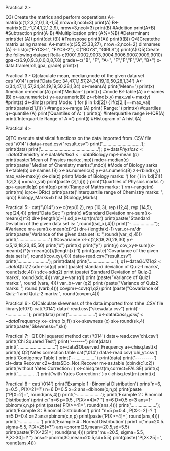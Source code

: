 Practical 2:-

Q3) Create the matrics and perform ooperations
A<-matrix(c(1,2,3,2,0,1,3,-1,5),nrow=3,ncol=3)
print(A)
B<-matrix(c(2,-1,7,4,1,2,1,2,9), nrow=3,ncol=3)
print(B)
#Addition
print(A+B)
#Subtraction
print(A-B)
#Multiplication
print (A%*%B)
#Determinant
print(det (A))
print(det (B))
#Transpose
print(t(A))
print(t(B))
Q4)Createthe matrix using names:
A<-matrix(c(35,25,33,27), nrow=2,ncol=2)
dimnames (A) <- list(c("FYCS-1", "FYCS-2"), C("BOYS", "GIRLS"))
print(A)
Q5)Create the following dataset
Roll<-c(9001,9002,9003,9004,9006,9007,9009,9010)
gpa-c(6.9,0,9.3,0,0,0,8,7.8)
grade<-c("B", "F", "A+", "F","F","F","A", "B+")
x-data.frame(roll,gpa, grade)
print(x)

Practical 3:-
Q)claculate mean, median,mode of the given data set
cat("\014")
print('Data Set: 34,47,1,1,57,24,34,19,19,50,28,1,34')
A<-c(34,47,1,1,57,24,34,19,19,50,28,1,34)
x<-mean(A)
print('Mean=')
print(x)
#median
x-median(A)
print('Median-')
print(x)
#mode
B<-table(A)
x<-names (B)
x<-as.numeric(x)
y<-as.numeric(B)
z<-rbind(x,y)
max_val<-max(y)
#print(z)
d<-dim(z)
print('Mode: ')
for (i in 1:d[2]) {
if(z[2,i]==max_val)
print(paste(z[1,i]))
}
#range
x<-range (A)
print('Range: ')
print(x)
#quartiles
q<-quantile (A)
print('Quantiles of A: ')
print(q)
#interquartile range
i<-IQR(A)
print('Interquartile Range of A =')
print(i)
#Histogram of A
hist (A)

Practical 4:-

Q)TO execute statistical functions on the data imported from .CSV file
cat("\014")
data<-read.csv("result.csv")
print('..............................');
print(data)
print('.............................................');
p<-data$Physics
c<-data$Chemistry
m<-data$Maths
d<-data$Biology
mp<-mean (p)
print(paste('Mean of Physics marks:',mp))
mdc<-median(c)
print(paste("Median of Chemistry marks:",mdc))
#Mode of Biology sarks
B<-table(b)
x<-names (B)
x<-as.numeric(x)
y<-as.numeric(B)
z<-rbind(x,y)
max_val<-max(y)
d<-dia(z)
print('Mode of Biology marks: ')
for ( i in 1:d[2]){
if(z[2,i] ==max_val)
print(paste (z[1,i]))
}
print('Quartiles of Physics marks :')
qp<-quantile(p)
print(qp)
print('Range of Maths marks :')
rm<-range(m)
print(rm)
iqrc<-IQR(c)
print(paste('Interquartile range of Chemistry marks: ', iqrc))
Biology_Marks=b
hist (Biology_Marks)

Practical 5:-
cat("\014")
x<-c(rep(6.2), rep (10,3), rep (12,4), rep (14,5), rep(24,4))
print("Data Set: ")
print(x)
#Standard Deviation
nr<-sum((x-mean(x))^2)
dr<-(length(x)-1)
sd_x<-sqrt(nr/dr)
print(paste("Standard Deviation of the given data set is: ",round((sd_x),4)))
print("-..................");
#Variance
nr<-sum((x-mean(x))^2)
dr<-(length(x)-1)
var_x<-nr/dr
print(paste("Variance of the given data set is: ",round((var_x),4)))
print("........................")
#Covariance
x<-c(2,8,18,20,28,30)
y<-c(5,12,18,23,45,50)
print("x")
print(x)
print("y")
print(y)
cov_xy<-sum((x-mean(x))*(y-mean(y)))/(length(x)-1) 
print(paste("Covariance of the given data set is", round((cov_xy),4)))
data<-read.csv("result.csv")
print('........................');
print(data)
print('.....................');
q1<-data$QUIZ1
q2<-data$QUIZ2
sdc<-sd(gl) 
print (paste('standard deviation of Quiz-I marks', round(sdc,4)))
sdc<-sd(q2)
print (paste('Standard Deviation of Quiz-2 marks', round(sdc,4)))
var_a<-var (q1)
print (paste("Variance of Quiz1 marks:", round (vara, 4)))
var_b<-var (q2)
print (paste("Variance of Quiz2 marks: ", round (varb,4)))
covpm<-cov(q1,q2) 
print (paste("Covariance of Quiz-1 and Quiz-2 marks:", round(covpm,4)))


Practical 6:-
Q)Calculate skewness of the data imported from thhe .CSV file
library(e1071)
cat('\014')
data<-read.csv("skewdata.csv")
print('--................');
print(data)
print('.....................')
x<-data$Class_Mark
f<-data$Frequency
x<- c(rep (x,f))
sk<-skewness (x)
sk<-round(sk,4)
print(paste("Skewness=",sk))


Practical 7:-
Q1)Chi  squared method
cat ('\014')
data<-read.csv('chi.csv')
print('Chi Squared Test')
print('-------')
print(data)
print(".............................")
x<-data$Observed_Frequency
a<-chisq.test(x)
print(a)
Q2)Yates correction table
cat('\014')
data<-read.csv('chi_yt.csv')
print('Contigency Table')
print('--................')
print(data)
print('---------')
cl<-data Recover
c2<-data$Do_Not_Recover
m<-as.table (cbind(c1.c2))
print('without Yates Correction :')
x<-chisq.test(m,correct=FALSE)
print(x)
print('...............')
print('with Yates Correction :')
x<-chisq.test(m)
print(x)


Practical 8:-
cat('\014')
print('Example 1 : Binomial Distribution')
print('n=6, p=0.5 , P[X=2]=?')
n=6
D=0.5
x=2
ans=dbinom(x,n,p)
print(paste ("P[X=2]=", round(ans,4)))
print('-...................');
print('Example 2 : Binomial Distribution')
print c("n=6 p=0.5 , P[X>=4]=? ")
n=6
D=0.5
x=3
ans=1-pbinom(x,n,p)
print (paste('P[X>=4]=', round(ans,4)))
print('....................');
print('Example 3 : Binomial Distribution')
print "n=5 p=0.4 , P[X<=2]=? ')
n=5
D=0.4
x=2
ans=pbinom(x,n,p)
print(paste('P[X>=4]=', round(ans,4)))
print('-............... ')
print('Example 4 : Normal Distribution')
print c("mu=20.5. sigma-5.5, P[X<25]=?")
ans=pnorm(25,mean=20.5,sd=5.5)
print(paste('P[X<25]=', round(ans,4)))
print("mu=20.5, sigma=5.5, P[X>30]=? ")
ans=1-pnorm(30,mean=20.5,sd=5.5)
print(paste("P[X<25]=", round(ans,4)))

